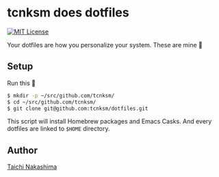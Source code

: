 tcnksm does dotfiles
====

[![MIT License](http://img.shields.io/badge/license-MIT-blue.svg?style=flat-square)](https://github.com/tcnksm/dotfiles/blob/master/LICENCE)

Your dotfiles are how you personalize your system. These are mine :rainbow: 

## Setup

Run this :rocket:

```bash
$ mkdir -p ~/src/github.com/tcnksm/
$ cd ~/src/github.com/tcnksm/
$ git clone git@github.com:tcnksm/dotfiles.git
```

This script will install Homebrew packages and Emacs Casks. And every dotfiles are linked to `$HOME` directory. 

## Author

[Taichi Nakashima](https://github.com/tcnksm)
